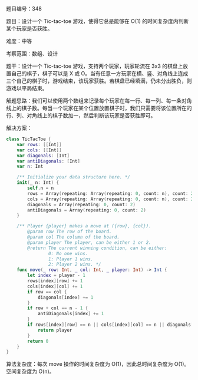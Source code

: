 题目编号：348

题目：设计一个 Tic-tac-toe 游戏，使得它总是能够在 O(1) 的时间复杂度内判断某个玩家是否获胜。

难度：中等

考察范围：数组、设计

题干：设计一个 Tic-tac-toe 游戏，支持两个玩家，玩家轮流在 3x3 的棋盘上放置自己的棋子，棋子可以是 X 或 O。当有任意一方玩家在横、竖、对角线上连成三个自己的棋子时，游戏结束，该玩家获胜。若棋盘已经填满，仍未分出胜负，则游戏以平局结束。

解题思路：我们可以使用两个数组来记录每个玩家在每一行、每一列、每一条对角线上的棋子数。每当一个玩家在某个位置放置棋子时，我们只需要将该位置所在的行、列、对角线上的棋子数加一，然后判断该玩家是否获胜即可。

解决方案：

```swift
class TicTacToe {
    var rows: [[Int]]
    var cols: [[Int]]
    var diagonals: [Int]
    var antiDiagonals: [Int]
    var n: Int

    /** Initialize your data structure here. */
    init(_ n: Int) {
        self.n = n
        rows = Array(repeating: Array(repeating: 0, count: n), count: 2)
        cols = Array(repeating: Array(repeating: 0, count: n), count: 2)
        diagonals = Array(repeating: 0, count: 2)
        antiDiagonals = Array(repeating: 0, count: 2)
    }

    /** Player {player} makes a move at ({row}, {col}).
        @param row The row of the board.
        @param col The column of the board.
        @param player The player, can be either 1 or 2.
        @return The current winning condition, can be either:
                0: No one wins.
                1: Player 1 wins.
                2: Player 2 wins. */
    func move(_ row: Int, _ col: Int, _ player: Int) -> Int {
        let index = player - 1
        rows[index][row] += 1
        cols[index][col] += 1
        if row == col {
            diagonals[index] += 1
        }
        if row + col == n - 1 {
            antiDiagonals[index] += 1
        }
        if rows[index][row] == n || cols[index][col] == n || diagonals[index] == n || antiDiagonals[index] == n {
            return player
        }
        return 0
    }
}
```

算法复杂度：每次 move 操作的时间复杂度为 O(1)，因此总时间复杂度为 O(1)。空间复杂度为 O(n)。